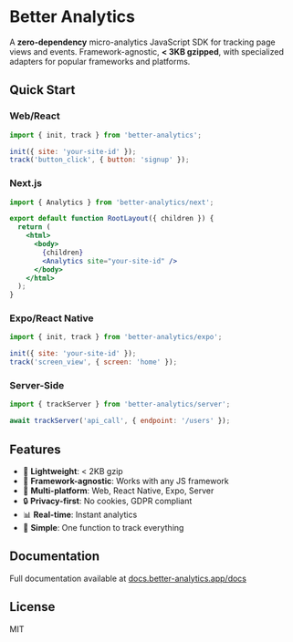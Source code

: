 # Better Analytics

A **zero-dependency** micro-analytics JavaScript SDK for tracking page views and events. Framework-agnostic, **< 3KB gzipped**, with specialized adapters for popular frameworks and platforms.

## Quick Start

### Web/React
```javascript
import { init, track } from 'better-analytics';

init({ site: 'your-site-id' });
track('button_click', { button: 'signup' });
```

### Next.js
```jsx
import { Analytics } from 'better-analytics/next';

export default function RootLayout({ children }) {
  return (
    <html>
      <body>
        {children}
        <Analytics site="your-site-id" />
      </body>
    </html>
  );
}
```

### Expo/React Native
```javascript
import { init, track } from 'better-analytics/expo';

init({ site: 'your-site-id' });
track('screen_view', { screen: 'home' });
```

### Server-Side
```javascript
import { trackServer } from 'better-analytics/server';

await trackServer('api_call', { endpoint: '/users' });
```

## Features

- 🚀 **Lightweight**: < 2KB gzip
- 🔧 **Framework-agnostic**: Works with any JS framework
- 📱 **Multi-platform**: Web, React Native, Expo, Server
- 🔒 **Privacy-first**: No cookies, GDPR compliant
- 📊 **Real-time**: Instant analytics
- 🎯 **Simple**: One function to track everything

## Documentation

Full documentation available at [docs.better-analytics.app/docs](https://docs.better-analytics.app/docs)

## License

MIT 